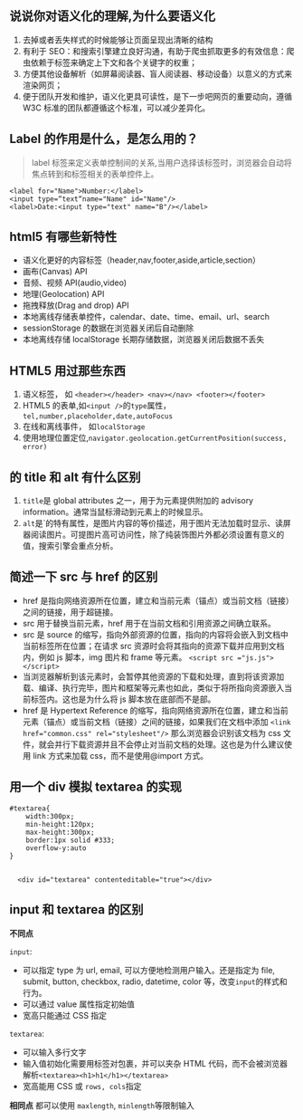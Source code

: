 ## 说说你对语义化的理解,为什么要语义化

1.  去掉或者丢失样式的时候能够让页面呈现出清晰的结构
2.  有利于 SEO：和搜索引擎建立良好沟通，有助于爬虫抓取更多的有效信息：爬虫依赖于标签来确定上下文和各个关键字的权重；
3.  方便其他设备解析（如屏幕阅读器、盲人阅读器、移动设备）以意义的方式来渲染网页；
4.  便于团队开发和维护，语义化更具可读性，是下一步吧网页的重要动向，遵循 W3C 标准的团队都遵循这个标准，可以减少差异化。

## Label 的作用是什么，是怎么用的？

> label 标签来定义表单控制间的关系,当用户选择该标签时，浏览器会自动将焦点转到和标签相关的表单控件上。

```
<label for="Name">Number:</label>
<input type=“text“name="Name" id="Name"/>
<label>Date:<input type="text" name="B"/></label>
```

## html5 有哪些新特性

* 语义化更好的内容标签（header,nav,footer,aside,article,section）
* 画布(Canvas) API
* 音频、视频 API(audio,video)
* 地理(Geolocation) API
* 拖拽释放(Drag and drop) API
* 本地离线存储表单控件，calendar、date、time、email、url、search
* sessionStorage 的数据在浏览器关闭后自动删除
* 本地离线存储 localStorage 长期存储数据，浏览器关闭后数据不丢失

## HTML5 用过那些东西

1.  语义标签， 如 `<header></header> <nav></nav> <footer></footer>`
2.  HTML5 的表单,如`<input />`的`type`属性，`tel,number,placeholder,date,autoFocus`
3.  在线和离线事件， 如`localStorage`
4.  使用地理位置定位,`navigator.geolocation.getCurrentPosition(success, error)`

## <img>的 title 和 alt 有什么区别

1.  `title`是 global attributes 之一，用于为元素提供附加的 advisory information。通常当鼠标滑动到元素上的时候显示。
2.  `alt`是`<img>的特有属性，是图片内容的等价描述，用于图片无法加载时显示、读屏器阅读图片。可提图片高可访问性，除了纯装饰图片外都必须设置有意义的值，搜索引擎会重点分析。

## 简述一下 src 与 href 的区别

* href 是指向网络资源所在位置，建立和当前元素（锚点）或当前文档（链接）之间的链接，用于超链接。
* src 用于替换当前元素，href 用于在当前文档和引用资源之间确立联系。
* src 是 source 的缩写，指向外部资源的位置，指向的内容将会嵌入到文档中当前标签所在位置；在请求 src 资源时会将其指向的资源下载并应用到文档内，例如 js 脚本，img 图片和 frame 等元素。
  `<script src ="js.js"></script>`
* 当浏览器解析到该元素时，会暂停其他资源的下载和处理，直到将该资源加载、编译、执行完毕，图片和框架等元素也如此，类似于将所指向资源嵌入当前标签内。这也是为什么将 js 脚本放在底部而不是部。
* href 是 Hypertext Reference 的缩写，指向网络资源所在位置，建立和当前元素（锚点）或当前文档（链接）之间的链接，如果我们在文档中添加
  `<link href="common.css" rel="stylesheet"/>`
  那么浏览器会识别该文档为 css 文件，就会并行下载资源并且不会停止对当前文档的处理。这也是为什么建议使用 link 方式来加载 css，而不是使用@import 方式。

## 用一个 div 模拟 textarea 的实现

```
#textarea{
    width:300px;
    min-height:120px;
    max-height:300px;
    border:1px solid #333;
    overflow-y:auto
}


  <div id="textarea" contenteditable="true"></div>
```

## input 和 textarea 的区别

**不同点**

`input`:

* 可以指定 type 为 url, email, 可以方便地检测用户输入。还是指定为 file, submit, button, checkbox, radio, datetime, color 等，改变`input`的样式和行为。
* 可以通过 value 属性指定初始值
* 宽高只能通过 CSS 指定

`textarea`:

* 可以输入多行文字
* 输入值初始化需要用标签对包裹，并可以夹杂 HTML 代码，而不会被浏览器解析`<textarea><h1>h1</h1></textarea>`
* 宽高能用 CSS 或 `rows, cols`指定

**相同点**
都可以使用 `maxlength`, `minlength`等限制输入
